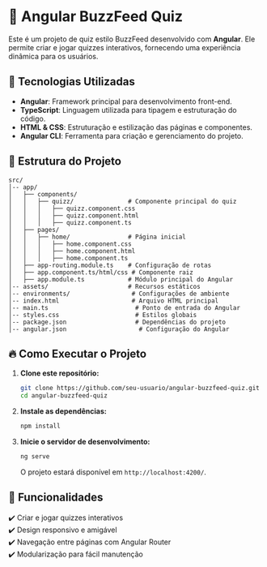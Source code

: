 # 💯 Angular BuzzFeed Quiz

Este é um projeto de quiz estilo BuzzFeed desenvolvido com **Angular**. Ele permite criar e jogar quizzes interativos, fornecendo uma experiência dinâmica para os usuários.

## 🚀 Tecnologias Utilizadas

- **Angular**: Framework principal para desenvolvimento front-end.
- **TypeScript**: Linguagem utilizada para tipagem e estruturação do código.
- **HTML & CSS**: Estruturação e estilização das páginas e componentes.
- **Angular CLI**: Ferramenta para criação e gerenciamento do projeto.

## 📂 Estrutura do Projeto

```plaintext
src/
│-- app/
│   ├── components/
│   │   ├── quizz/               # Componente principal do quiz
│   │   │   ├── quizz.component.css
│   │   │   ├── quizz.component.html
│   │   │   ├── quizz.component.ts
│   ├── pages/
│   │   ├── home/                # Página inicial
│   │   │   ├── home.component.css
│   │   │   ├── home.component.html
│   │   │   ├── home.component.ts
│   ├── app-routing.module.ts    # Configuração de rotas
│   ├── app.component.ts/html/css # Componente raiz
│   ├── app.module.ts            # Módulo principal do Angular
│-- assets/                      # Recursos estáticos
│-- environments/                 # Configurações de ambiente
│-- index.html                    # Arquivo HTML principal
│-- main.ts                        # Ponto de entrada do Angular
│-- styles.css                     # Estilos globais
│-- package.json                   # Dependências do projeto
│-- angular.json                    # Configuração do Angular
```

## 🔥 Como Executar o Projeto

1. **Clone este repositório:**
   ```bash
   git clone https://github.com/seu-usuario/angular-buzzfeed-quiz.git
   cd angular-buzzfeed-quiz
   ```

2. **Instale as dependências:**
   ```bash
   npm install
   ```

3. **Inicie o servidor de desenvolvimento:**
   ```bash
   ng serve
   ```
   O projeto estará disponível em `http://localhost:4200/`.

## 📌 Funcionalidades

✔️ Criar e jogar quizzes interativos  
✔️ Design responsivo e amigável  
✔️ Navegação entre páginas com Angular Router  
✔️ Modularização para fácil manutenção  
